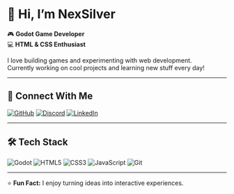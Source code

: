 # 👋 Hi, I’m NexSilver  

🎮 **Godot Game Developer**  
💻 **HTML & CSS Enthusiast**  

I love building games and experimenting with web development.  
Currently working on cool projects and learning new stuff every day!  

---

## 🔗 Connect With Me  
[![GitHub](https://img.shields.io/badge/GitHub-000?style=for-the-badge&logo=github&logoColor=white)](https://github.com/NexSilver)
[![Discord](https://img.shields.io/badge/Discord-5865F2?style=for-the-badge&logo=discord&logoColor=white)](https://discord.com/users/YOUR_DISCORD_ID)
[![LinkedIn](https://img.shields.io/badge/LinkedIn-0077B5?style=for-the-badge&logo=linkedin&logoColor=white)](https://www.linkedin.com/in/YOUR_LINKEDIN)

---

## 🛠️ Tech Stack  
![Godot](https://img.shields.io/badge/Godot-478CBF?style=for-the-badge&logo=godot-engine&logoColor=white)
![HTML5](https://img.shields.io/badge/HTML5-E34F26?style=for-the-badge&logo=html5&logoColor=white)
![CSS3](https://img.shields.io/badge/CSS3-1572B6?style=for-the-badge&logo=css3&logoColor=white)
![JavaScript](https://img.shields.io/badge/JavaScript-F7DF1E?style=for-the-badge&logo=javascript&logoColor=black)
![Git](https://img.shields.io/badge/Git-F05032?style=for-the-badge&logo=git&logoColor=white)

---

⭐ **Fun Fact:** I enjoy turning ideas into interactive experiences.
